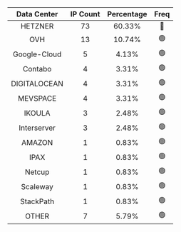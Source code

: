 | Data Center | IP Count | Percentage | Freq |
|:------------:|:--------:|:-----------:|:-----:|
| HETZNER | 73 | 60.33% | 🔴 |
| OVH | 13 | 10.74% | 🟢 |
| Google-Cloud | 5 | 4.13% | 🟢 |
| Contabo | 4 | 3.31% | 🟢 |
| DIGITALOCEAN | 4 | 3.31% | 🟢 |
| MEVSPACE | 4 | 3.31% | 🟢 |
| IKOULA | 3 | 2.48% | 🟢 |
| Interserver | 3 | 2.48% | 🟢 |
| AMAZON | 1 | 0.83% | 🟢 |
| IPAX | 1 | 0.83% | 🟢 |
| Netcup | 1 | 0.83% | 🟢 |
| Scaleway | 1 | 0.83% | 🟢 |
| StackPath | 1 | 0.83% | 🟢 |
| OTHER | 7 | 5.79% | 🟢 |
